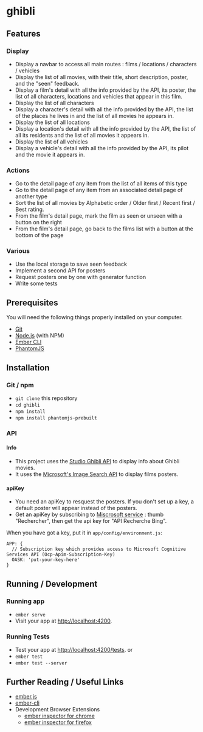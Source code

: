 # ghibli

## Features

### Display 

* Display a navbar to access all main routes : films / locations / characters / vehicles
* Display the list of all movies, with their title, short description, poster, and the "seen" feedback.
* Display a film's detail with all the info provided by the API, its poster, the list of all characters, locations and vehicles that appear in this film.
* Display the list of all characters
* Display a character's detail with all the info provided by the API, the list of the places he lives in and the list of all movies he appears in.
* Display the list of all locations
* Display a location's detail with all the info provided by the API, the list of all its residents and the list of all movies it appears in.
* Display the list of all vehicles
* Display a vehicle's detail with all the info provided by the API, its pilot and the movie it appears in.

### Actions 

* Go to the detail page of any item from the list of all items of this type
* Go to the detail page of any item from an associated detail page of another type
* Sort the list of all movies by Alphabetic order / Older first / Recent first / Best rating.
* From the film's detail page, mark the film as seen or unseen with a button on the right
* From the film's detail page, go back to the films list with a button at the bottom of the page

### Various

* Use the local storage to save seen feedback
* Implement a second API for posters
* Request posters one by one with generator function
* Write some tests

## Prerequisites

You will need the following things properly installed on your computer.

* [Git](https://git-scm.com/)
* [Node.js](https://nodejs.org/) (with NPM)
* [Ember CLI](https://ember-cli.com/)
* [PhantomJS](http://phantomjs.org/)

## Installation

### Git / npm

* `git clone` this repository
* `cd ghibli`
* `npm install`
* `npm install phantomjs-prebuilt`

### API 

#### Info

* This project uses the [Studio Ghibli API](https://ghibliapi.herokuapp.com/) to display info about Ghibli movies.
* It uses the [Microsoft's Image Search API](https://dev.cognitive.microsoft.com/docs/services/56b43f0ccf5ff8098cef3808/operations/571fab09dbe2d933e891028f) to display films posters.

#### apiKey

* You need an apiKey to resquest the posters. If you don't set up a key, a default poster will appear instead of the posters.
* Get an apiKey by subscribing to [Miscrosoft service](https://azure.microsoft.com/fr-fr/try/cognitive-services/) : thumb "Rechercher", then get the api key for "API Recherche Bing".

When you have got a key, put it in `app/config/environment.js`:

```
APP: {
  // Subscription key which provides access to Microsoft Cognitive Services API (Ocp-Apim-Subscription-Key)
  OASK: 'put-your-key-here'
}
```

## Running / Development

### Running app

* `ember serve`
* Visit your app at [http://localhost:4200](http://localhost:4200).

### Running Tests

* Test your app at [http://localhost:4200/tests](http://localhost:4200/tests).
or
* `ember test`
* `ember test --server`

## Further Reading / Useful Links

* [ember.js](http://emberjs.com/)
* [ember-cli](https://ember-cli.com/)
* Development Browser Extensions
  * [ember inspector for chrome](https://chrome.google.com/webstore/detail/ember-inspector/bmdblncegkenkacieihfhpjfppoconhi)
  * [ember inspector for firefox](https://addons.mozilla.org/en-US/firefox/addon/ember-inspector/)

